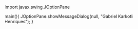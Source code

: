 Import javax.swing.JOptionPane

main(){
JOptionPane.showMessageDialog(null, "Gabriel Karkotli Henriques");
}
